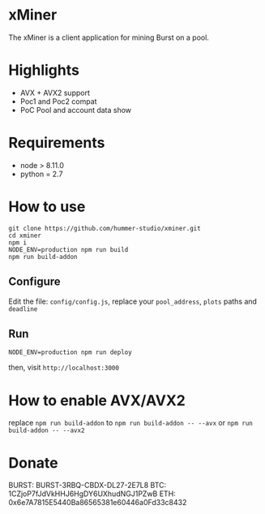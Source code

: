 # xMiner
The xMiner is a client application for mining Burst on a pool.

# Highlights
- AVX + AVX2 support 
- Poc1 and Poc2 compat
- PoC Pool and account data show

# Requirements
- node > 8.11.0
- python = 2.7

# How to use
```
git clone https://github.com/hummer-studio/xminer.git
cd xminer  
npm i
NODE_ENV=production npm run build
npm run build-addon
```

## Configure
Edit the file: `config/config.js`, replace your `pool_address`, `plots` paths and `deadline`

## Run
`NODE_ENV=production npm run deploy`


then, visit `http://localhost:3000`

# How to enable AVX/AVX2
replace `npm run build-addon` to `npm run build-addon -- --avx` or `npm run build-addon -- --avx2`

# Donate
BURST: BURST-3RBQ-CBDX-DL27-2E7L8
BTC: 1CZjoP7fJdVkHHJ6HgDY6UXhudNGJ1PZwB
ETH: 0x6e7A7815E5440Ba86565381e60446a0Fd33c8432